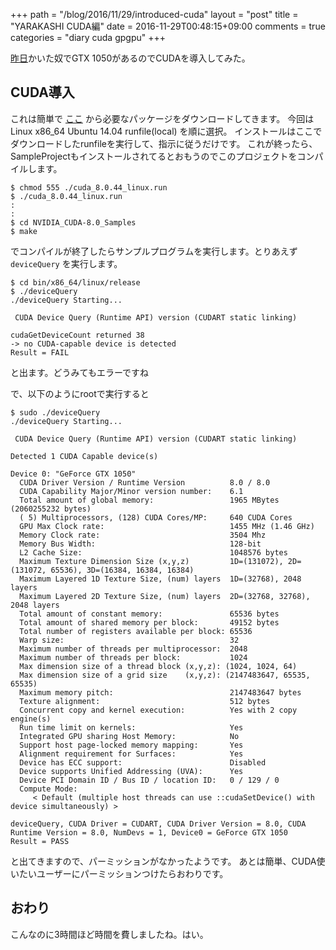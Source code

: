 +++
path = "/blog/2016/11/29/introduced-cuda"
layout = "post"
title = "YARAKASHI CUDA編"
date = 2016-11-29T00:48:15+09:00
comments = true
categories = "diary cuda gpgpu"
+++

[昨日](/blog/2016/11/28/hello/)かいた奴でGTX 1050があるのでCUDAを導入してみた。

## CUDA導入

これは簡単で [ここ](https://developer.nvidia.com/cuda-downloads) から必要なパッケージをダウンロードしてきます。
今回は Linux x86_64 Ubuntu 14.04 runfile(local) を順に選択。
インストールはここでダウンロードしたrunfileを実行して、指示に従うだけです。
これが終ったら、SampleProjectもインストールされてるとおもうのでこのプロジェクトをコンパイルします。

```
$ chmod 555 ./cuda_8.0.44_linux.run
$ ./cuda_8.0.44_linux.run
:
:
$ cd NVIDIA_CUDA-8.0_Samples
$ make
```

でコンパイルが終了したらサンプルプログラムを実行します。とりあえず `deviceQuery` を実行します。

```
$ cd bin/x86_64/linux/release
$ ./deviceQuery
./deviceQuery Starting...

 CUDA Device Query (Runtime API) version (CUDART static linking)

cudaGetDeviceCount returned 38
-> no CUDA-capable device is detected
Result = FAIL
```

と出ます。どうみてもエラーですね

で、以下のようにrootで実行すると
```
$ sudo ./deviceQuery
./deviceQuery Starting...

 CUDA Device Query (Runtime API) version (CUDART static linking)

Detected 1 CUDA Capable device(s)

Device 0: "GeForce GTX 1050"
  CUDA Driver Version / Runtime Version          8.0 / 8.0
  CUDA Capability Major/Minor version number:    6.1
  Total amount of global memory:                 1965 MBytes (2060255232 bytes)
  ( 5) Multiprocessors, (128) CUDA Cores/MP:     640 CUDA Cores
  GPU Max Clock rate:                            1455 MHz (1.46 GHz)
  Memory Clock rate:                             3504 Mhz
  Memory Bus Width:                              128-bit
  L2 Cache Size:                                 1048576 bytes
  Maximum Texture Dimension Size (x,y,z)         1D=(131072), 2D=(131072, 65536), 3D=(16384, 16384, 16384)
  Maximum Layered 1D Texture Size, (num) layers  1D=(32768), 2048 layers
  Maximum Layered 2D Texture Size, (num) layers  2D=(32768, 32768), 2048 layers
  Total amount of constant memory:               65536 bytes
  Total amount of shared memory per block:       49152 bytes
  Total number of registers available per block: 65536
  Warp size:                                     32
  Maximum number of threads per multiprocessor:  2048
  Maximum number of threads per block:           1024
  Max dimension size of a thread block (x,y,z): (1024, 1024, 64)
  Max dimension size of a grid size    (x,y,z): (2147483647, 65535, 65535)
  Maximum memory pitch:                          2147483647 bytes
  Texture alignment:                             512 bytes
  Concurrent copy and kernel execution:          Yes with 2 copy engine(s)
  Run time limit on kernels:                     Yes
  Integrated GPU sharing Host Memory:            No
  Support host page-locked memory mapping:       Yes
  Alignment requirement for Surfaces:            Yes
  Device has ECC support:                        Disabled
  Device supports Unified Addressing (UVA):      Yes
  Device PCI Domain ID / Bus ID / location ID:   0 / 129 / 0
  Compute Mode:
     < Default (multiple host threads can use ::cudaSetDevice() with device simultaneously) >

deviceQuery, CUDA Driver = CUDART, CUDA Driver Version = 8.0, CUDA Runtime Version = 8.0, NumDevs = 1, Device0 = GeForce GTX 1050
Result = PASS
```
と出てきますので、パーミッションがなかったようです。
あとは簡単、CUDA使いたいユーザーにパーミッションつけたらおわりです。

## おわり
こんなのに3時間ほど時間を費しましたね。はい。
